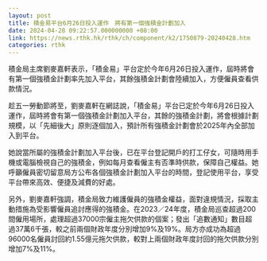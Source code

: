 ```yaml
---
layout: post
title: 積金易平台6月26日投入運作　將有第一個強積金計劃加入
date: 2024-04-28 09:22:57.000000000 +08:00
link: https://news.rthk.hk/rthk/ch/component/k2/1750879-20240428.htm
categories: rthk
---
```


積金局主席劉麥嘉軒表示，「積金易」平台定於今年6月26日投入運作，屆時將會有第一個強積金計劃率先加入平台，其餘強積金計劃會陸續加入，方便僱員查看供款情況。

趁五一勞動節將至，劉麥嘉軒在網誌說，「積金易」平台已定於今年6月26日投入運作，屆時將會有第一個強積金計劃加入平台，其餘的強積金計劃，將會根據計劃規模，以「先細後大」原則逐個加入，預計所有強積金計劃會於2025年內全部加入到平台。

她說當所屬的強積金計劃加入平台後，已在平台登記開戶的打工仔女，可隨時用手機或電腦檢視自己的強積金，例如每月查看僱主有否準時供款，保障自己權益。她呼籲僱員密切留意局方公布各個強積金計劃加入平台的時間，登記使用平台，享受平台帶來高效、便捷及減費的好處。

另外，劉麥嘉軒強調，積金局致力維護僱員的強積金權益，面對違規情況，採取主動措施為受影響僱員追討應得的強積金。在2023／24年度，積金局巡查超過200間僱用場所，處理超過37000宗僱主拖欠供款的個案；發出「追數通知」數目超過37萬6千張，較之前兩個財政年度分別增加9%及19%。局方亦成功為超過96000名僱員討回約1.55億元拖欠供款，較對上兩個財政年度討回的拖欠供款分別增加7%及11%。

